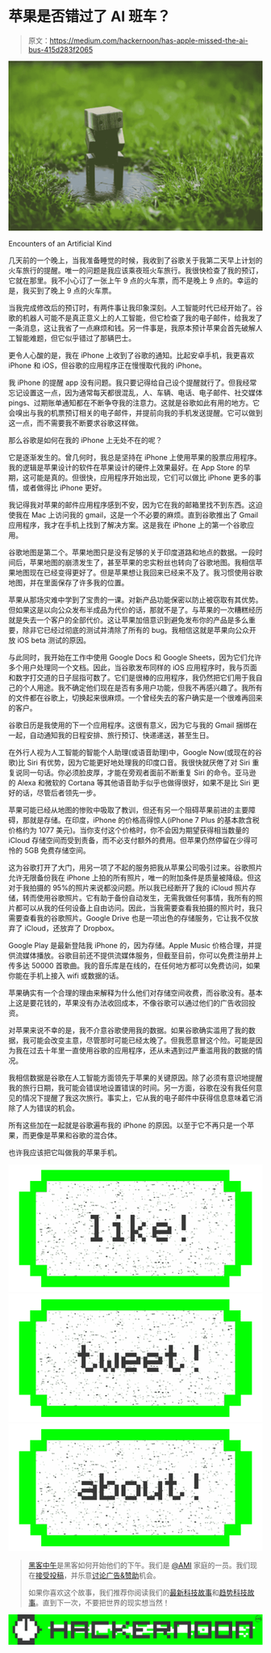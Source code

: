 # 苹果是否错过了 AI 班车？

> 原文：<https://medium.com/hackernoon/has-apple-missed-the-ai-bus-415d283f2065>

![](img/7e3fd51228575109e3227c3ae9038e0b.png)

Encounters of an Artificial Kind

几天前的一个晚上，当我准备睡觉的时候，我收到了谷歌关于我第二天早上计划的火车旅行的提醒。唯一的问题是我应该乘夜班火车旅行。我很快检查了我的预订，它就在那里。我不小心订了一张上午 9 点的火车票，而不是晚上 9 点的。幸运的是，我买到了晚上 9 点的火车票。

当我完成修改后的预订时，有两件事让我印象深刻。人工智能时代已经开始了。谷歌的机器人可能不是真正意义上的人工智能，但它检查了我的电子邮件，给我发了一条消息，这让我省了一点麻烦和钱。另一件事是，我原本预计苹果会首先破解人工智能难题，但它似乎错过了那辆巴士。

更令人心酸的是，我在 iPhone 上收到了谷歌的通知。比起安卓手机，我更喜欢 iPhone 和 iOS，但谷歌的应用程序正在慢慢取代我的 iPhone。

我 iPhone 的提醒 app 没有问题。我只要记得给自己设个提醒就行了。但我经常忘记设置这一点，因为通常每天都很混乱，人、车辆、电话、电子邮件、社交媒体 pings、过期账单通知都在不断争夺我的注意力。这就是谷歌如此有用的地方。它会嗅出与我的机票预订相关的电子邮件，并提前向我的手机发送提醒。它可以做到这一点，而不需要我不断要求谷歌这样做。

那么谷歌是如何在我的 iPhone 上无处不在的呢？

它是逐渐发生的。曾几何时，我总是坚持在 iPhone 上使用苹果的股票应用程序。我的逻辑是苹果设计的软件在苹果设计的硬件上效果最好。在 App Store 的早期，这可能是真的。但很快，应用程序开始出现，它们可以做比 iPhone 更多的事情，或者做得比 iPhone 更好。

我记得我对苹果的邮件应用程序感到不安，因为它在我的邮箱里找不到东西。这迫使我在 Mac 上访问我的 gmail，这是一个不必要的麻烦。直到谷歌推出了 Gmail 应用程序，我才在手机上找到了解决方案。这是我在 iPhone 上的第一个谷歌应用。

谷歌地图是第二个。苹果地图只是没有足够的关于印度道路和地点的数据。一段时间后，苹果地图的崩溃发生了，甚至苹果的忠实粉丝也转向了谷歌地图。我相信苹果地图现在已经变得更好了。但是苹果想让我回来已经来不及了。我习惯使用谷歌地图，并在里面保存了许多我的位置。

苹果从那场灾难中学到了宝贵的一课。对新产品功能保密以防止被窃取有其优势。但如果这是以向公众发布半成品为代价的话，那就不是了。与苹果的一次糟糕经历就是失去一个客户的全部代价。这让苹果加倍意识到避免发布你的产品是多么重要，除非它已经过彻底的测试并清除了所有的 bug。我相信这就是苹果向公众开放 iOS beta 测试的原因。

与此同时，我开始在工作中使用 Google Docs 和 Google Sheets，因为它们允许多个用户处理同一个文档。因此，当谷歌发布同样的 iOS 应用程序时，我与页面和数字打交道的日子屈指可数了。它们是很棒的应用程序，我仍然把它们用于我自己的个人用途。我不确定他们现在是否有多用户功能，但我不再感兴趣了。我所有的文件都在谷歌上，切换起来很麻烦。一个曾经失去的客户确实是一个很难再回来的客户。

谷歌日历是我使用的下一个应用程序。这很有意义，因为它与我的 Gmail 捆绑在一起，自动通知我的日程安排、旅行预订、快递递送，甚至生日。

在外行人视为人工智能的智能个人助理(或语音助理)中，Google Now(或现在的谷歌)比 Siri 有优势，因为它能更好地处理我的印度口音。我很快就厌倦了对 Siri 重复说同一句话。你必须脸皮厚，才能在旁观者面前不断重复 Siri 的命令。亚马逊的 Alexa 和微软的 Cortana 等其他语音助手似乎也做得很好，如果不是比 Siri 更好的话，尽管后者领先一步。

苹果可能已经从地图的惨败中吸取了教训，但还有另一个阻碍苹果前进的主要障碍，那就是存储。在印度，iPhone 的价格高得惊人(iPhone 7 Plus 的基本款含税价格约为 1077 美元)。当你支付这个价格时，你不会因为期望获得相当数量的 iCloud 存储空间而受到责备，而不必支付额外的费用。但苹果仍然停留在少得可怜的 5GB 免费存储空间。

这为谷歌打开了大门，用另一项了不起的服务把我从苹果公司吸引过来。谷歌照片允许无限备份我在 iPhone 上拍的所有照片，唯一的附加条件是质量被降级。但这对于我拍摄的 95%的照片来说都没问题。所以我已经断开了我的 iCloud 照片存储，转而使用谷歌照片。它有助于备份自动发生，无需我做任何事情，我所有的照片都可以从我的任何设备上自由访问。因此，当我需要查看我拍摄的照片时，我只需要查看我的谷歌照片。Google Drive 也是一项出色的存储服务，它让我不仅放弃了 iCloud，还放弃了 Dropbox。

Google Play 是最新登陆我 iPhone 的，因为存储。Apple Music 价格合理，并提供流媒体播放。谷歌目前还不提供流媒体服务，但截至目前，你可以免费注册并上传多达 50000 首歌曲。我的音乐库是在线的，在任何地方都可以免费访问，如果你能在手机上接入 wifi 或数据的话。

苹果确实有一个合理的理由来解释为什么他们对存储空间收费，而谷歌没有。基本上这是要花钱的，苹果没有办法收回成本，不像谷歌可以通过他们的广告收回投资。

对苹果来说不幸的是，我不介意谷歌使用我的数据。如果谷歌确实滥用了我的数据，我可能会改变主意，尽管那时可能已经太晚了。但我愿意冒这个险。可能是因为我在过去十年里一直使用谷歌的应用程序，还从未遇到过严重滥用我的数据的情况。

我相信数据是谷歌在人工智能方面领先于苹果的关键原因。除了必须有意识地提醒我的旅行日期，我可能会错误地设置错误的时间。另一方面，谷歌在没有我任何意见的情况下提醒了我这次旅行。事实上，它从我的电子邮件中获得信息意味着它消除了人为错误的机会。

所有这些加在一起就是谷歌遍布我的 iPhone 的原因。以至于它不再只是一个苹果，而更像是苹果和谷歌的混合体。

也许我应该把它叫做我的苹果手机。

[![](img/50ef4044ecd4e250b5d50f368b775d38.png)](http://bit.ly/HackernoonFB)[![](img/979d9a46439d5aebbdcdca574e21dc81.png)](https://goo.gl/k7XYbx)[![](img/2930ba6bd2c12218fdbbf7e02c8746ff.png)](https://goo.gl/4ofytp)

> [黑客中午](http://bit.ly/Hackernoon)是黑客如何开始他们的下午。我们是 [@AMI](http://bit.ly/atAMIatAMI) 家庭的一员。我们现在[接受投稿](http://bit.ly/hackernoonsubmission)，并乐意[讨论广告&赞助](mailto:partners@amipublications.com)机会。
> 
> 如果你喜欢这个故事，我们推荐你阅读我们的[最新科技故事](http://bit.ly/hackernoonlatestt)和[趋势科技故事](https://hackernoon.com/trending)。直到下一次，不要把世界的现实想当然！

![](img/be0ca55ba73a573dce11effb2ee80d56.png)